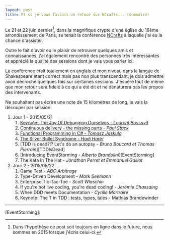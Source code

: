 ```yaml
---
layout: post
title: Et si je vous faisais un retour sur NCrafts... (sommaire)
---
```


Le 21 et 22 juin dernier[^1], dans la magnifique crypte d'une église du 16ème arrondissement de Paris, se tenait la conférence [NCrafts][NCrafts] à laquelle j'ai eu la chance d'assister.

Outre le fait d'avoir eu le plaisir de retrouver quelques amis et connaissances, j'ai également rencontré des personnes très intéressantes et apprécié la qualité des sessions dont je vais vous parler ici.

La conférence était totalement en anglais et mon niveau dans la langue de Shakespeare étant correct mais pas non plus transcendant, je dois admettre avoir décroché quelques fois sur certaines sessions. J'espère tout de même que mon retour sera fidèle à ce qui a été dit et ne dénaturera pas les propos des intervenants.

Ne souhaitant pas écrire une note de 15 kilomètres de long, je vais la découper par session: 

1. Jour 1 - 2015/05/21
	1. [Keynote: The Joy Of Debugging Ourselves - *Laurent Bossavit*][Keynote]
	2. [Continuous delivery - the missing parts - *Paul Stack*][ContinousDelivery]
	3. [Functional Programming in C# - *Tomasz Jaskula*][FPinCSharp]
	4. [The Silver Bullet Syndrome - *Hadi Hariri*][SilverBullet]
	5. [TDD is dead?!? Let's do an autopsy - *Bruno Boucard et Thomas Pierrain*][TDDIsDead]
	6. [Introducing EventStorming - *Alberto Brandolini*][EventStorming]
	7. The Kata In The Hat - *Jonathan Perret et Emmanuel Gaillot*
2. Jour 2 - 2015/05/22
	1. Game Test - *ABC Arbitrage*
	2. Type-Driven Development - *Mark Seemann*
	3. Enterprise Tic-Tac-Toe - *Scott Wlaschin*
	4. If you're not live coding, you're dead coding! - *Jérémie Chassaing*
	5. When DDD meets Documentation - *Cyrille Martraire*
	6. Keynote: The T in TDD : tests, types, tales - Mathias Brandewinder

---

[^1]: Dans l'hypothèse ce post soit toujours en ligne dans le future, nous sommes en 2015 lorsque j'écris celui-ci.

[NCrafts]: http://ncrafts.io/
[Keynote]: /2015/05/28/ncrafts-part1/
[ContinousDelivery]: /2015/05/28/ncrafts-part2/
[FPinCSharp]: /2015/05/28/ncrafts-part3/
[SilverBullet]: 
[TDDIsDead]: 
[EventStorming]: 